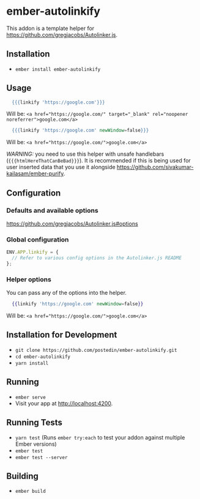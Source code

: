 # ember-autolinkify

This addon is a template helper for https://github.com/gregjacobs/Autolinker.js.

## Installation

* `ember install ember-autolinkify`

## Usage

```handlebars
  {{{linkify 'https://google.com'}}}
```
Will be: `<a href="https://google.com/" target="_blank" rel="noopener noreferrer">google.com</a>`

```handlebars
  {{{linkify 'https://google.com' newWindow=false}}}
```
Will be: `<a href="https://google.com/">google.com</a>`

*WARNING:* you need to use this helper with unsafe handlebars (`{{{htmlHereThatCanBeBad}}}`). It is recommended if this is being used for user inserted data that you use it alongside https://github.com/sivakumar-kailasam/ember-purify.

## Configuration

### Defaults and available options

https://github.com/gregjacobs/Autolinker.js#options

### Global configuration
```js
ENV.APP.linkify = {
  // Refer to various config options in the Autolinker.js README
};
```

### Helper options

You can pass any of the options into the helper.

```handlebars
  {{linkify 'https://google.com' newWindow=false}}
```
Will be: `<a href="https://google.com/">google.com</a>`

## Installation for Development

* `git clone https://github.com/postedin/ember-autolinkify.git`
* `cd ember-autolinkify`
* `yarn install`

## Running

* `ember serve`
* Visit your app at [http://localhost:4200](http://localhost:4200).

## Running Tests

* `yarn test` (Runs `ember try:each` to test your addon against multiple Ember versions)
* `ember test`
* `ember test --server`

## Building

* `ember build`

